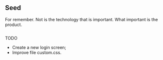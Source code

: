 ## Seed

For remember.
Not is the technology that is important. 
What important is the product.

<p align="center">
    <img src="https://i.imgur.com/1Tlozz1.png" alt="">
</p>

TODO

  - Create a new login screen;
  - Improve file custom.css. 
